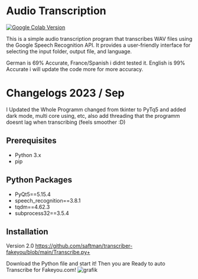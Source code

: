 # Audio Transcription
[![Google Colab Version](https://colab.research.google.com/assets/colab-badge.svg)](https://colab.research.google.com/drive/124-eTGcOlsOdJbJRiC4AJ1VHn_ljf0Zg?usp=sharing)

This is a simple audio transcription program that transcribes WAV files using the Google Speech Recognition API. It provides a user-friendly interface for selecting the input folder, output file, and language.

German is 69% Accurate, France/Spanish i didnt tested it.
English is 99% Accurate i will update the code more for more accuracy.

# Changelogs 2023 / Sep
I Updated the Whole Programm changed from tkinter to PyTq5 and added dark mode, multi core using, etc, also add threading that the programm doesnt lag when transcribing (feels smoother :D)


## Prerequisites

- Python 3.x
- pip

## Python Packages
- PyQt5==5.15.4
- speech_recognition==3.8.1
- tqdm==4.62.3
- subprocess32==3.5.4


## Installation
Version 2.0
  https://github.com/saftman/transcriber-fakeyou/blob/main/Transcribe.py+






Download the Python file and start it! Then you are Ready to auto Transcribe for Fakeyou.com!
![grafik](https://i.ibb.co/HDGXTNY/grafik.png)
